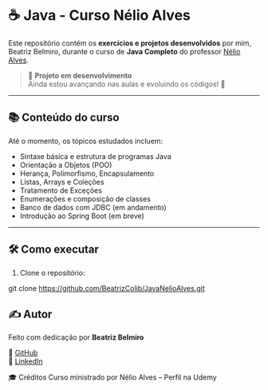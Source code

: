 # ☕ Java - Curso Nélio Alves

Este repositório contém os **exercícios e projetos desenvolvidos** por mim, Beatriz Belmiro, durante o curso de **Java Completo** do professor [Nélio Alves](https://www.udemy.com/user/nelio-alves/).

> 🚧 **Projeto em desenvolvimento**  
> Ainda estou avançando nas aulas e evoluindo os códigos! 💪

---

## 📚 Conteúdo do curso

Até o momento, os tópicos estudados incluem:

- Sintaxe básica e estrutura de programas Java
- Orientação a Objetos (POO)
- Herança, Polimorfismo, Encapsulamento
- Listas, Arrays e Coleções
- Tratamento de Exceções
- Enumerações e composição de classes
- Banco de dados com JDBC (em andamento)
- Introdução ao Spring Boot (em breve)

---

## 🛠️ Como executar

1. Clone o repositório:

git clone https://github.com/BeatrizColib/JavaNelioAlves.git

## ✍️ Autor

Feito com dedicação por **Beatriz Belmiro**

📎 [GitHub](https://github.com/BeatrizColib)  
📎 [LinkedIn](https://www.linkedin.com/in/beatrizbelmiro/)

🎓 Créditos
Curso ministrado por Nélio Alves – Perfil na Udemy
